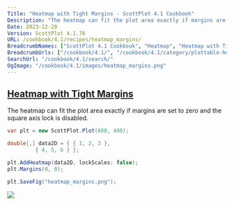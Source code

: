 ```yaml
---
Title: "Heatmap with Tight Margins - ScottPlot 4.1 Cookbook"
Description: "The heatmap can fit the plot area exactly if margins are set to zero and the square axis lock is disabled."
Date: 2023-12-28
Version: ScottPlot 4.1.70
URL: /cookbook/4.1/recipes/heatmap_margins/
BreadcrumbNames: ["ScottPlot 4.1 Cookbook", "Heatmap", "Heatmap with Tight Margins"]
BreadcrumbUrls: ["/cookbook/4.1/", "/cookbook/4.1/category/plottable-heatmap", "/cookbook/4.1/recipes/heatmap_margins/"]
SearchUrl: "/cookbook/4.1/search/"
OgImage: "/cookbook/4.1/images/heatmap_margins.png"
---
```


<h2><a id='heatmap-with-tight-margins' href='/cookbook/4.1/recipes/heatmap_margins/'>Heatmap with Tight Margins</a></h2>

The heatmap can fit the plot area exactly if margins are set to zero and the square axis lock is disabled.

```cs
var plt = new ScottPlot.Plot(600, 400);

double[,] data2D = { { 1, 2, 3 },
         { 4, 5, 6 } };

plt.AddHeatmap(data2D, lockScales: false);
plt.Margins(0, 0);

plt.SaveFig("heatmap_margins.png");
```

<img src='../../images/heatmap_margins.png' class='d-block mx-auto my-5' />


